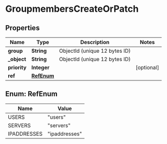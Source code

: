 

# GroupmembersCreateOrPatch


## Properties

| Name | Type | Description | Notes |
|------------ | ------------- | ------------- | -------------|
|**group** | **String** | ObjectId (unique 12 bytes ID) |  |
|**_object** | **String** | ObjectId (unique 12 bytes ID) |  |
|**priority** | **Integer** |  |  [optional] |
|**ref** | [**RefEnum**](#RefEnum) |  |  |



## Enum: RefEnum

| Name | Value |
|---- | -----|
| USERS | &quot;users&quot; |
| SERVERS | &quot;servers&quot; |
| IPADDRESSES | &quot;ipaddresses&quot; |



